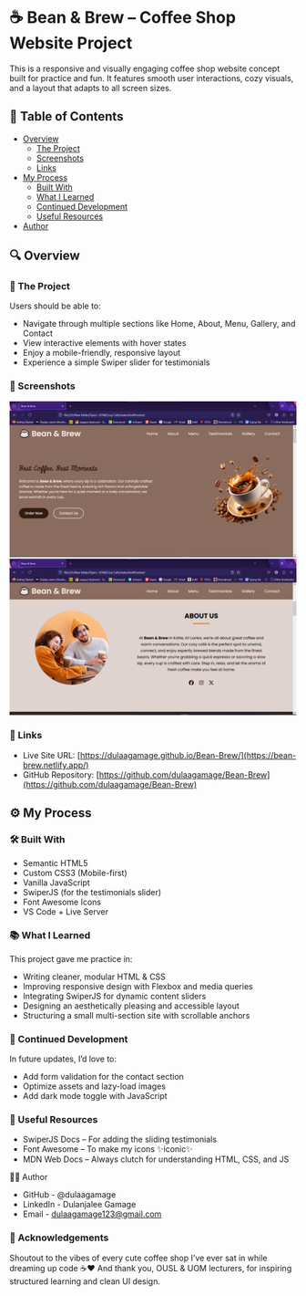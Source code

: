# ☕ Bean & Brew – Coffee Shop Website Project

This is a responsive and visually engaging coffee shop website concept built for practice and fun. It features smooth user interactions, cozy visuals, and a layout that adapts to all screen sizes.


## 📑 Table of Contents

- [Overview](#overview)
  - [The Project](#the-project)
  - [Screenshots](#screenshots)
  - [Links](#links)
- [My Process](#my-process)
  - [Built With](#built-with)
  - [What I Learned](#what-i-learned)
  - [Continued Development](#continued-development)
  - [Useful Resources](#useful-resources)
- [Author](#author)


## 🔍 Overview

### 🎯 The Project

Users should be able to:
- Navigate through multiple sections like Home, About, Menu, Gallery, and Contact
- View interactive elements with hover states
- Enjoy a mobile-friendly, responsive layout
- Experience a simple Swiper slider for testimonials

### 📸 Screenshots

![](./SS/Home.png)
![](./SS/About.png)

### 🔗 Links

- Live Site URL: [https://dulaagamage.github.io/Bean-Brew/](https://bean-brew.netlify.app/)
- GitHub Repository: [https://github.com/dulaagamage/Bean-Brew](https://github.com/dulaagamage/Bean-Brew)

## ⚙️ My Process

### 🛠 Built With

- Semantic HTML5
- Custom CSS3 (Mobile-first)
- Vanilla JavaScript
- SwiperJS (for the testimonials slider)
- Font Awesome Icons
- VS Code + Live Server

### 📚 What I Learned

This project gave me practice in:

- Writing cleaner, modular HTML & CSS
- Improving responsive design with Flexbox and media queries
- Integrating SwiperJS for dynamic content sliders
- Designing an aesthetically pleasing and accessible layout
- Structuring a small multi-section site with scrollable anchors

### 🚀 Continued Development

In future updates, I’d love to:

- Add form validation for the contact section
- Optimize assets and lazy-load images
- Add dark mode toggle with JavaScript

### 🔎 Useful Resources

- SwiperJS Docs – For adding the sliding testimonials
- Font Awesome – To make my icons ✨iconic✨
- MDN Web Docs – Always clutch for understanding HTML, CSS, and JS

👩‍💻 Author

- GitHub - @dulaagamage
- LinkedIn - Dulanjalee Gamage
- Email - dulaagamage123@gmail.com

### 🙏 Acknowledgements

Shoutout to the vibes of every cute coffee shop I’ve ever sat in while dreaming up code ☕❤️
And thank you, OUSL & UOM lecturers, for inspiring structured learning and clean UI design.
